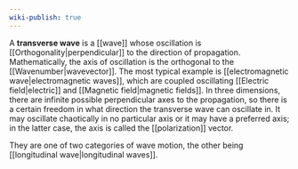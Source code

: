 ```yaml
---
wiki-publish: true
---
```

A **transverse wave** is a [[wave]] whose oscillation is [[Orthogonality|perpendicular]] to the direction of propagation. Mathematically, the axis of oscillation is the orthogonal to the [[Wavenumber|wavevector]]. The most typical example is [[electromagnetic wave|electromagnetic waves]], which are coupled oscillating [[Electric field|electric]] and [[Magnetic field|magnetic fields]]. In three dimensions, there are infinite possible perpendicular axes to the propagation, so there is a certain freedom in what direction the transverse wave can oscillate in. It may oscillate chaotically in no particular axis or it may have a preferred axis; in the latter case, the axis is called the [[polarization]] vector.

They are one of two categories of wave motion, the other being [[longitudinal wave|longitudinal waves]].